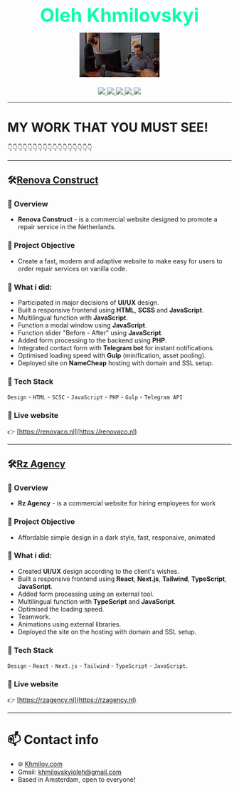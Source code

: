 <!-- ИМЯ -->
<h1 align="center" style="font-size: 42px; color: #00FFAB; margin-bottom: 10px;">
  Oleh Khmilovskyi
</h1>

<!-- ГИФКА -->
<p align="center">
  <img src="/img/meme.gif" width="180" alt="GIF" />
</p>

<!-- СОЦ. ИКОНКИ -->
<p align="center" style="margin-top: 20px;">
  <a href="mailto:khmilovskyioleh@gmail.com">
    <img src="https://img.shields.io/badge/Gmail-C14438?style=for-the-badge&logo=gmail&logoColor=white" />
  </a>
  <a href="https://t.me/your_username">
    <img src="https://img.shields.io/badge/Telegram-229ED9?style=for-the-badge&logo=telegram&logoColor=white" />
  </a>
  <a href="https://github.com/MakaronX">
    <img src="https://img.shields.io/badge/GitHub-24292F?style=for-the-badge&logo=github&logoColor=white" />
  </a>
  <a href="https://khmilov.com">
    <img src="https://img.shields.io/badge/Portfolio-000000?style=for-the-badge&logo=vercel&logoColor=white" />
  </a>
  <img src="https://komarev.com/ghpvc/?username=MakaronX&label=Views&color=4A90E2&style=for-the-badge" />
</p>

---

# MY WORK THAT YOU MUST SEE!
👇👇👇👇👇👇👇👇👇👇👇👇👇👇👇👇👇

---

<!-- Renova Construct -->
## 🛠[Renova Construct](https://renovaco.nl)

### 📌 Overview
- **Renova Construct** - is a commercial website designed to promote a repair service in the Netherlands.

### 🎯 Project Objective
- Create a fast, modern and adaptive website to make easy for users to order repair services on vanilla code.

### 💼 What i did:
- Participated in major decisions of **UI/UX** design.
- Built a responsive frontend using **HTML**, **SCSS** and **JavaScript**.
- Multilingual function with **JavaScript**.
- Function a modal window using **JavaScript**.
- Function slider "Before - After" using **JavaScript**.
- Added form processing to the backend using **PHP**.
- Integrated contact form with **Telegram bot** for instant notifications.
- Optimised loading speed with **Gulp** (minification, asset pooling).
- Deployed site on **NameCheap** hosting with domain and SSL setup.

### 🧰 Tech Stack
`Design` - `HTML` - `SCSC` - `JavaScript` - `PHP` - `Gulp` - `Telegram API`

### 🔗 Live website
👉 [https://renovaco.nl](https://renovaco.nl)

---

<!-- Rz Agency -->
## 🛠[Rz Agency](https://rzagency.nl)

### 📌 Overview
- **Rz Agency** - is a commercial website for hiring employees for work

### 🎯 Project Objective
- Affordable simple design in a dark style, fast, responsive, animated

### 💼 What i did:
- Created **UI/UX** design according to the client's wishes.
- Built a responsive frontend using **React**, **Next.js**, **Tailwind**, **TypeScript**, **JavaScript**.
- Added form processing using an external tool.
- Multilingual function with **TypeScript** and **JavaScript**.
- Optimised the loading speed.
- Teamwork.
- Animations using external libraries.
- Deployed the site on the hosting with domain and SSL setup.

### 🧰 Tech Stack
`Design` - `React` - `Next.js` - `Tailwind` - `TypeScript` - `JavaScript`.

### 🔗 Live website
👉 [https://rzagency.nl](https://rzagency.nl)

---

# 📫 Contact info
<p align="left" style="color: blue;"></p>

- 🌐 [Khmilov.com](https://khmilov.com)
- Gmail: <a href="khmilovskyioleh@gmail.com">khmilovskyioleh@gmail.com</a>
- Based in Amsterdam, open to everyone!